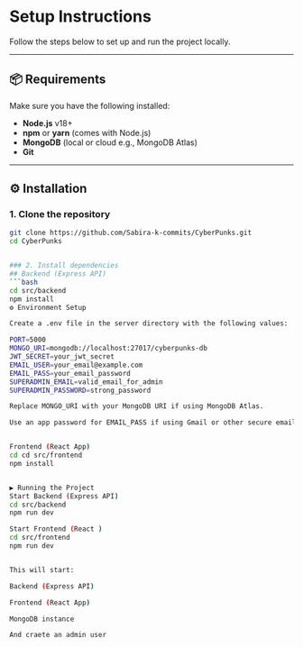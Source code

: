 # Setup Instructions

Follow the steps below to set up and run the project locally.

---

## 📦 Requirements
Make sure you have the following installed:

- **Node.js** v18+  
- **npm** or **yarn** (comes with Node.js)  
- **MongoDB** (local or cloud e.g., MongoDB Atlas)  
- **Git**  


---

## ⚙️ Installation

### 1. Clone the repository
```bash
git clone https://github.com/Sabira-k-commits/CyberPunks.git
cd CyberPunks


### 2. Install dependencies
## Backend (Express API)
```bash
cd src/backend
npm install
⚙️ Environment Setup

Create a .env file in the server directory with the following values:

PORT=5000
MONGO_URI=mongodb://localhost:27017/cyberpunks-db
JWT_SECRET=your_jwt_secret
EMAIL_USER=your_email@example.com
EMAIL_PASS=your_email_password
SUPERADMIN_EMAIL=valid_email_for_admin
SUPERADMIN_PASSWORD=strong_password 

Replace MONGO_URI with your MongoDB URI if using MongoDB Atlas.

Use an app password for EMAIL_PASS if using Gmail or other secure email providers.


Frontend (React App)
cd cd src/frontend
npm install


▶️ Running the Project
Start Backend (Express API)
cd src/backend
npm run dev

Start Frontend (React )
cd src/frontend
npm run dev


This will start:

Backend (Express API)

Frontend (React App)

MongoDB instance

And craete an admin user 


